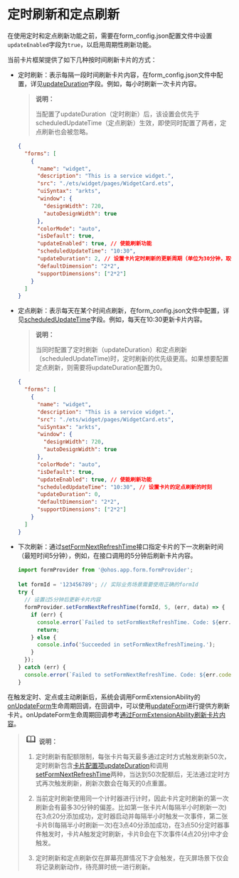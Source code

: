 # 定时刷新和定点刷新

在使用定时和定点刷新功能之前，需要在form_config.json配置文件中设置`updateEnabled`字段为`true`，以启用周期性刷新功能。

当前卡片框架提供了如下几种按时间刷新卡片的方式：


- 定时刷新：表示每隔一段时间刷新卡片内容，在form_config.json文件中配置，详见[updateDuration](arkts-ui-widget-configuration.md)字段。例如，每小时刷新一次卡片内容。
  
  > **说明：**
  >
  > 当配置了updateDuration（定时刷新）后，该设置会优先于scheduledUpdateTime（定点刷新）生效，即使同时配置了两者，定点刷新也会被忽略。
  
  ```json
  {
    "forms": [
      {
        "name": "widget",
        "description": "This is a service widget.",
        "src": "./ets/widget/pages/WidgetCard.ets",
        "uiSyntax": "arkts",
        "window": {
          "designWidth": 720,
          "autoDesignWidth": true
        },
        "colorMode": "auto",
        "isDefault": true,
        "updateEnabled": true, // 使能刷新功能
        "scheduledUpdateTime": "10:30",                               
        "updateDuration": 2, // 设置卡片定时刷新的更新周期（单位为30分钟，取值为自然数）
        "defaultDimension": "2*2",
        "supportDimensions": ["2*2"]
      }
    ]
  }
  ```
  
- 定点刷新：表示每天在某个时间点刷新，在form_config.json文件中配置，详见[scheduledUpdateTime](arkts-ui-widget-configuration.md)字段。例如，每天在10:30更新卡片内容。
  > **说明：**
  >
  > 当同时配置了定时刷新（updateDuration）和定点刷新（scheduledUpdateTime)时，定时刷新的优先级更高。如果想要配置定点刷新，则需要将updateDuration配置为0。
  
  
  ```json
  {
    "forms": [
      {
        "name": "widget",
        "description": "This is a service widget.",
        "src": "./ets/widget/pages/WidgetCard.ets",
        "uiSyntax": "arkts",
        "window": {
          "designWidth": 720,
          "autoDesignWidth": true
        },
        "colorMode": "auto",
        "isDefault": true,
        "updateEnabled": true, // 使能刷新功能
        "scheduledUpdateTime": "10:30", // 设置卡片的定点刷新的时刻
        "updateDuration": 0,
        "defaultDimension": "2*2",
        "supportDimensions": ["2*2"]
      }
    ]
  }
  ```
  
- 下次刷新：通过[setFormNextRefreshTime](../reference/apis/js-apis-app-form-formProvider.md#setformnextrefreshtime)接口指定卡片的下一次刷新时间（最短时间5分钟），例如，在接口调用的5分钟后刷新卡片内容。
  
  ```ts
  import formProvider from '@ohos.app.form.formProvider';
  
  let formId = '123456789'; // 实际业务场景需要使用正确的formId
  try {
    // 设置过5分钟后更新卡片内容
    formProvider.setFormNextRefreshTime(formId, 5, (err, data) => {
      if (err) {
        console.error(`Failed to setFormNextRefreshTime. Code: ${err.code}, message: ${err.message}`);
        return;
      } else {
        console.info('Succeeded in setFormNextRefreshTimeing.');
      }
    });
  } catch (err) {
    console.error(`Failed to setFormNextRefreshTime. Code: ${err.code}, message: ${err.message}`);
  }
  ```


在触发定时、定点或主动刷新后，系统会调用FormExtensionAbility的[onUpdateForm](../reference/apis/js-apis-app-form-formExtensionAbility.md#onupdateform)生命周期回调，在回调中，可以使用[updateForm](../reference/apis/js-apis-app-form-formProvider.md#updateform)进行提供方刷新卡片。onUpdateForm生命周期回调参考[通过FormExtensionAbility刷新卡片内容](arkts-ui-widget-event-formextensionability.md)。


> ![icon-note.gif](public_sys-resources/icon-note.gif) **说明：**
> 1. 定时刷新有配额限制，每张卡片每天最多通过定时方式触发刷新50次，定时刷新包含[卡片配置项updateDuration](arkts-ui-widget-configuration.md)和调用[setFormNextRefreshTime](../reference/apis/js-apis-app-form-formProvider.md#setformnextrefreshtime)两种，当达到50次配额后，无法通过定时方式再次触发刷新，刷新次数会在每天的0点重置。
> 
> 2. 当前定时刷新使用同一个计时器进行计时，因此卡片定时刷新的第一次刷新会有最多30分钟的偏差。比如第一张卡片A(每隔半小时刷新一次)在3点20分添加成功，定时器启动并每隔半小时触发一次事件，第二张卡片B(每隔半小时刷新一次)在3点40分添加成功，在3点50分定时器事件触发时，卡片A触发定时刷新，卡片B会在下次事件(4点20分)中才会触发。
> 
> 3. 定时刷新和定点刷新仅在屏幕亮屏情况下才会触发，在灭屏场景下仅会将记录刷新动作，待亮屏时统一进行刷新。
